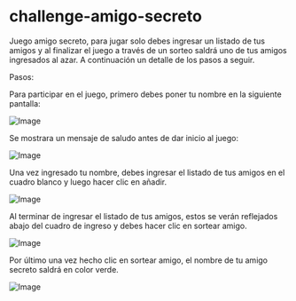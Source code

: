 # challenge-amigo-secreto
Juego amigo secreto, para jugar solo debes ingresar un listado de tus amigos y al finalizar el juego a través de un sorteo saldrá uno de tus amigos ingresados al azar. A continuación un detalle de los pasos a seguir.

Pasos:

Para participar en el juego, primero debes poner tu nombre en la siguiente pantalla:

![Image](https://github.com/user-attachments/assets/0965099d-972e-4665-a84f-5ad9781ed893)

Se mostrara un mensaje de saludo antes de dar inicio al juego:

![Image](https://github.com/user-attachments/assets/0543b03d-c1f9-4fab-8ac8-6d457d1ec748)

Una vez ingresado tu nombre, debes ingresar el listado de tus amigos en el cuadro blanco y luego hacer clic en añadir.

![Image](https://github.com/user-attachments/assets/5c76e8c9-0f8b-47ad-84d8-4720139830b1)

Al terminar de ingresar el listado de tus amigos, estos se verán reflejados abajo del cuadro de ingreso y debes hacer clic en sortear amigo.

![Image](https://github.com/user-attachments/assets/cf36a230-e74c-4c23-a078-53b5cd63b233)

Por último una vez hecho clic en sortear amigo, el nombre de tu amigo secreto saldrá en color verde.

![Image](https://github.com/user-attachments/assets/1c0268c6-62f1-47ca-a66c-21a07946efa4)



